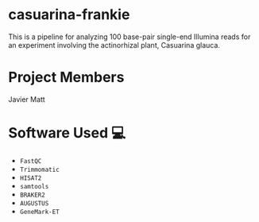 # casuarina-frankie
This is a pipeline for analyzing 100 base-pair single-end Illumina reads for an experiment involving the actinorhizal plant, Casuarina glauca.

# Project Members
Javier
Matt

# Software Used 💻

- `FastQC`
- `Trimmomatic`
- `HISAT2`
- `samtools`
- `BRAKER2`
- `AUGUSTUS`
- `GeneMark-ET`
